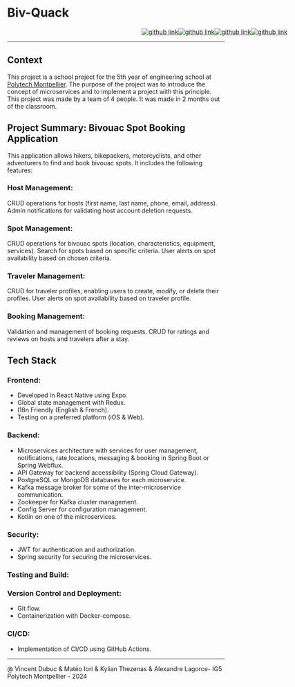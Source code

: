 # Biv-Quack

<div style="display:flex; flex-direction: row; justify-content: center; align-items: center; width: 100vw">
  <a target="_blank" href="https://github.com/VincentDub2/Biv-Quack">
  <img alt="github link" src="https://img.shields.io/badge/Biv'Quack-global-orange?logo=github&style=for-the-badge">
</a>
<a target="_blank" href="">
  <img alt="github link" src="https://img.shields.io/badge/Biv'Quack-docs-blue?logo=github&style=for-the-badge">
</a>
<a target="_blank" href="https://github.com/VincentDub2/ReactNativeIWA">
  <img alt="github link" src="https://img.shields.io/badge/Biv'Quack-frontend-blue?logo=github&style=for-the-badge">
</a>
<a target="_blank" href="https://github.com/VincentDub2/iwa-spring-kafka">
  <img alt="github link" src="https://img.shields.io/badge/Biv'Quack-microservices-blue?logo=github&style=for-the-badge">
</a>
</div>

---

## Context

This project is a school project for the 5th year of engineering school at [Polytech Montpellier](https://www.polytech.umontpellier.fr/). The purpose of the project was to introduce the concept of microservices and to implement a project with this principle. This project was made by a team of 4 people. It was made in 2 months out of the classroom.

## Project Summary: Bivouac Spot Booking Application

This application allows hikers, bikepackers, motorcyclists, and other adventurers to find and book bivouac spots. It includes the following features:

### Host Management:

CRUD operations for hosts (first name, last name, phone, email, address).
Admin notifications for validating host account deletion requests.

### Spot Management:

CRUD operations for bivouac spots (location, characteristics, equipment, services).
Search for spots based on specific criteria.
User alerts on spot availability based on chosen criteria.

### Traveler Management:

CRUD for traveler profiles, enabling users to create, modify, or delete their profiles.
User alerts on spot availability based on traveler profile.

### Booking Management:

Validation and management of booking requests.
CRUD for ratings and reviews on hosts and travelers after a stay.

## Tech Stack

### Frontend:

- Developed in React Native using Expo.
- Global state management with Redux.
- I18n Friendly (English & French).
- Testing on a preferred platform (iOS & Web).

### Backend:

- Microservices architecture with services for user management, notifications, rate,locations, messaging & booking  in Spring Boot or Spring Webflux.
- API Gateway for backend accessibility (Spring Cloud Gateway).
- PostgreSQL or MongoDB databases for each microservice.
- Kafka message broker for some of the inter-microservice communication.
- Zookeeper for Kafka cluster management.
- Config Server for configuration management.
- Kotlin on one of the microservices.

### Security:

- JWT for authentication and authorization.
- Spring security for securing the microservices.

### Testing and Build:


### Version Control and Deployment:

- Git flow.
- Containerization with Docker-compose.

### CI/CD:

- Implementation of CI/CD using GitHub Actions.

---

@ Vincent Dubuc & Matéo Iori & Kylian Thezenas & Alexandre Lagorce- IG5 Polytech Montpellier - 2024
